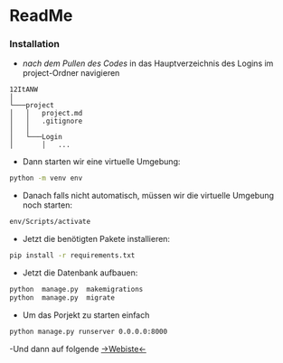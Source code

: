 # ReadMe

### Installation
- *nach dem Pullen des Codes* in das Hauptverzeichnis des Logins im project-Ordner navigieren
```
12ItANW   
│
└───project
│   │   project.md
│   │   .gitignore
│   │
│   └───Login
│       │   ...

```
- Dann starten wir eine virtuelle Umgebung:
```sh
python -m venv env
```
- Danach falls nicht automatisch, müssen wir die virtuelle Umgebung noch starten:
```sh
env/Scripts/activate
```
- Jetzt die benötigten Pakete installieren:
```sh
pip install -r requirements.txt
```
- Jetzt die Datenbank aufbauen:
```sh
python  manage.py  makemigrations
python  manage.py  migrate
```

- Um das Porjekt zu starten einfach
```sh
python manage.py runserver 0.0.0.0:8000
```
-Und dann auf folgende <a href="https://127.0.0.1:8000/Login" target="_blank">->Webiste<-</a>